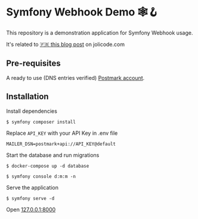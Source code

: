 # Symfony Webhook Demo 🕸🪝

This repository is a demonstration application for Symfony Webhook usage. 

It's related to [🇫🇷 this blog post](https://jolicode.com/blog/symfony-webhook-ou-comment-simplifier-la-gestion-d-evenements-externes) on jolicode.com

## Pre-requisites

A ready to use (DNS entries verified) [Postmark account](https://postmarkapp.com/).

## Installation

Install dependencies

```shell
$ symfony composer install
```

Replace `API_KEY` with your API Key in .env file

```
MAILER_DSN=postmark+api://API_KEY@default
```

Start the database and run migrations

```shell
$ docker-compose up -d database
```

```shell
$ symfony console d:m:m -n
```

Serve the application

```shell
$ symfony serve -d
```

Open [127.0.0.1:8000](http://127.0.0.1:8000)

